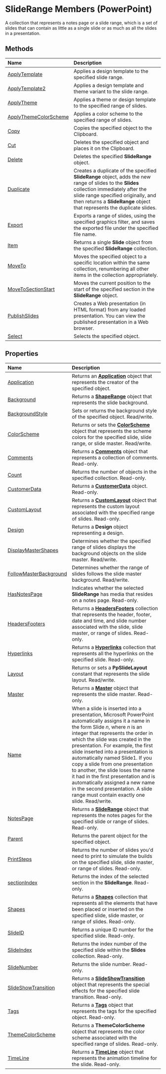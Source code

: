 
# SlideRange Members (PowerPoint)
A collection that represents a notes page or a slide range, which is a set of slides that can contain as little as a single slide or as much as all the slides in a presentation. 

## Methods



|**Name**|**Description**|
|:-----|:-----|
| [ApplyTemplate](3bf6d3e0-bc37-00f3-868e-869f51c62ad3.md)|Applies a design template to the specified slide range.|
| [ApplyTemplate2](e8d0dcae-d311-a9bd-4cf9-ac171ec15cbb.md)|Applies a design template and theme variant to the slide range.|
| [ApplyTheme](779ca8d3-e235-7f65-1a2f-b5233517da1f.md)|Applies a theme or design template to the specified range of slides.|
| [ApplyThemeColorScheme](5e261331-5c3b-b210-07e6-e99c0a301afb.md)|Applies a color scheme to the specified range of slides.|
| [Copy](d781370d-8107-efaa-77ea-a7f1aa58737b.md)|Copies the specified object to the Clipboard.|
| [Cut](91d80a2b-e67a-290b-cb41-6bbeeb467d1b.md)|Deletes the specified object and places it on the Clipboard.|
| [Delete](23650f2f-6093-ce62-f545-3ffca0971719.md)|Deletes the specified  **SlideRange** object.|
| [Duplicate](054b5be1-adbb-be83-1c25-e8585dbbdfe8.md)|Creates a duplicate of the specified  **SlideRange** object, adds the new range of slides to the **Slides** collection immediately after the slide range specified originally, and then returns a **SlideRange** object that represents the duplicate slides.|
| [Export](a14b5d03-e6c4-486e-a97b-1c9bd1a18769.md)|Exports a range of slides, using the specified graphics filter, and saves the exported file under the specified file name.|
| [Item](74ef792c-3a6f-1501-f39a-fa1a889f7c38.md)|Returns a single  **Slide** object from the specified **SlideRange** collection.|
| [MoveTo](42be6065-244f-ba03-1f96-5f953258bdb9.md)|Moves the specified object to a specific location within the same collection, renumbering all other items in the collection appropriately.|
| [MoveToSectionStart](2957ffd7-78f9-70db-6e87-46c89f84f1a9.md)|Moves the current position to the start of the specified section in the  **SlideRange** object.|
| [PublishSlides](353f511d-b414-776c-e277-3da258836130.md)|Creates a Web presentation (in HTML format) from any loaded presentation. You can view the published presentation in a Web browser.|
| [Select](bcd521aa-b107-4b49-71d1-86c936077cb1.md)|Selects the specified object.|

## Properties



|**Name**|**Description**|
|:-----|:-----|
| [Application](335a157f-848d-4aec-3981-8e2119b8409e.md)|Returns an  **[Application](978c2b99-4271-b953-4283-73b5f3d96f41.md)** object that represents the creator of the specified object.|
| [Background](fdbda068-3038-b966-bf61-3527f0258ba4.md)|Returns a  **[ShapeRange](0a194183-380e-ffb6-9336-b5bd311e917d.md)** object that represents the slide background.|
| [BackgroundStyle](451a4053-f23b-4ee7-96ab-9e981a7dfb5d.md)|Sets or returns the background style of the specified object. Read/write.|
| [ColorScheme](6ae228d8-a105-5745-f7ce-a858bb0954e5.md)|Returns or sets the  **[ColorScheme](c1945542-b628-e2b1-5114-e064f0563a01.md)** object that represents the scheme colors for the specified slide, slide range, or slide master. Read/write.|
| [Comments](ff06c024-66cf-d915-e0b0-676b009f93fb.md)|Returns a  **[Comments](1f29db7c-90fa-db9f-5229-136534ce803d.md)** object that represents a collection of comments. Read-only.|
| [Count](ff280d05-41f1-fbdc-16c3-ae30a1102340.md)|Returns the number of objects in the specified collection. Read-only.|
| [CustomerData](82b0dea8-882f-dbc8-9edd-926d1b4998f6.md)|Returns a  **[CustomerData](1d658369-ea6c-6959-cd00-230dc111f765.md)** object. Read-only.|
| [CustomLayout](59ab6080-ffa1-ef26-a508-1ec35fd2102a.md)|Returns a  **[CustomLayout](67829704-0314-aed2-5415-6736cefc197e.md)** object that represents the custom layout associated with the specified range of slides. Read-only.|
| [Design](7960f99a-fa5a-1ba0-e39a-fe3afe579621.md)|Returns a  **Design** object representing a design.|
| [DisplayMasterShapes](1c30ec1d-4865-5fcd-12c5-70f3bfeffe7c.md)|Determines whether the specified range of slides displays the background objects on the slide master. Read/write.|
| [FollowMasterBackground](0c409371-8ecc-ecf9-3d16-cbbd0009d825.md)|Determines whether the range of slides follows the slide master background. Read/write.|
| [HasNotesPage](65906508-c75b-49b6-28bb-1156e92c981a.md)|Indicates whether the selected  **SlideRange** has media that resides on a notes page. Read-only.|
| [HeadersFooters](204e867b-af78-81ad-bcc3-aa0e77d36a36.md)|Returns a  **[HeadersFooters](5fb10c90-0611-e797-836b-3f18b273af04.md)** collection that represents the header, footer, date and time, and slide number associated with the slide, slide master, or range of slides. Read-only.|
| [Hyperlinks](bfa4da43-4c56-e010-0848-2cb55fb68154.md)|Returns a  **[Hyperlinks](33a3fe49-6302-0f53-22f6-b8b1594d5d57.md)** collection that represents all the hyperlinks on the specified slide. Read-only.|
| [Layout](0aa40bd1-9493-ed4c-dd09-fb0b35086e7c.md)|Returns or sets a  **PpSlideLayout** constant that represents the slide layout. Read/write.|
| [Master](321cb5f9-2ac8-f31c-2c79-0cfdc4e0a73b.md)|Returns a  **[Master](22e8805e-6469-1a34-7f7b-f1ea5c6c49ff.md)** object that represents the slide master. Read-only.|
| [Name](8264100c-de62-e2bf-2c01-48f052e6ae3c.md)|When a slide is inserted into a presentation, Microsoft PowerPoint automatically assigns it a name in the form Slide _n_, where  _n_ is an integer that represents the order in which the slide was created in the presentation. For example, the first slide inserted into a presentation is automatically named Slide1. If you copy a slide from one presentation to another, the slide loses the name it had in the first presentation and is automatically assigned a new name in the second presentation. A slide range must contain exactly one slide. Read/write.|
| [NotesPage](15300d0d-3ece-6071-83b5-23108b6be512.md)|Returns a  **[SlideRange](440ab59d-744a-209f-bf28-d0acd3a21e1a.md)** object that represents the notes pages for the specified slide or range of slides. Read-only.|
| [Parent](5bd376a4-dc87-d192-9c2a-540ca49a8c17.md)|Returns the parent object for the specified object.|
| [PrintSteps](043a1e60-0810-3f22-7c40-a8a97eb59e4e.md)|Returns the number of slides you'd need to print to simulate the builds on the specified slide, slide master, or range of slides. Read-only.|
| [sectionIndex](4e0e7bf9-f4b3-4bca-30f0-eb38496d713f.md)|Returns the index of the selected section in the  **SlideRange**. Read-only.|
| [Shapes](8d2242a9-6988-134c-0507-8043f5445ec9.md)|Returns a  **[Shapes](eb208855-254e-1a0f-884b-4a5edcfd584d.md)** collection that represents all the elements that have been placed or inserted on the specified slide, slide master, or range of slides. Read-only.|
| [SlideID](e634a278-c7ff-bff1-d66c-7e12d2063af6.md)|Returns a unique ID number for the specified slide. Read-only.|
| [SlideIndex](d913a70f-eb31-73b0-43bc-1021b3195a7e.md)|Returns the index number of the specified slide within the  **Slides** collection. Read-only.|
| [SlideNumber](2fee7966-26b8-4ed1-adb4-cff9ce6ba37f.md)|Returns the slide number. Read-only.|
| [SlideShowTransition](d97522ce-75c8-16f7-cdee-337b3af035db.md)|Returns a  **[SlideShowTransition](60707d0d-62a8-0366-c22f-c5c5635fd762.md)** object that represents the special effects for the specified slide transition. Read-only.|
| [Tags](47e0db24-3805-788b-75a0-89c433a9e66c.md)|Returns a  **[Tags](75ecbd43-0aa7-d49d-f1f5-c6c21d8babee.md)** object that represents the tags for the specified object. Read-only.|
| [ThemeColorScheme](c86e5f4b-9be4-ff84-2a4f-31ab659b38c2.md)|Returns a  **ThemeColorScheme** object that represents the color scheme associated with the specified range of slides. Read-only.|
| [TimeLine](3d9ad2f6-6d36-dd3d-d564-9bfe97ce08d8.md)|Returns a  **[TimeLine](0b5a8863-8329-48d0-cb0b-3b34e87acb76.md)** object that represents the animation timeline for the slide. Read-only.|
